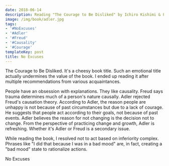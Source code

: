 ```yaml
---
date: 2018-06-14
description: Reading "The Courage to Be Disliked" by Ichiro Kishimi & Fumitake Koga
image: /img/book/adler.jpg
tags:
- '#NoExcuses'
- '#Adler'
- '#Freud'
- '#Causality'
- '#Courage'
templateKey: post
title: No Excuses
---
```


The Courage to Be Disliked. It's a cheesy book title. Such an emotional title actually undermines the value of the book. I ended up reading it after multiple recommendations from various acquaintances.

People have an obsession with explanations. They like causality. Freud says trauma determines much of a person's nature causally. Adler rejected Freud's causation theory. According to Adler, the reason people are unhappy is not because of past circumstances but due to a lack of courage. He suggests that people act according to their goals, not because of past events. Adler believes the reason for not changing is the decision not to change. From the perspective of practicing change and growth, Adler is refreshing. Whether it's Adler or Freud is a secondary issue.

While reading the book, I resolved not to act based on inferiority complex. Phrases like "I did that because I was in a bad mood" are, in fact, creating a "bad mood" state to rationalize actions.

No Excuses